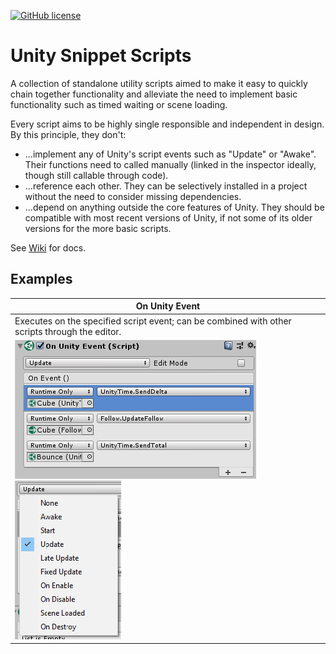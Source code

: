[![GitHub license](https://img.shields.io/badge/license-MIT-blue.svg)](https://raw.githubusercontent.com/Smidgens/UnityQuickBuild/master/LICENSE.md)

# Unity Snippet Scripts

A collection of standalone utility scripts aimed to make it easy to quickly chain together functionality and alleviate the need to implement basic functionality such as timed waiting or scene loading.

Every script aims to be highly single responsible and independent in design. By this principle, they don't:
* ...implement any of Unity's script events such as "Update" or "Awake". Their functions need to called manually (linked in the inspector ideally, though still callable through code).
* ...reference each other. They can be selectively installed in a project without the need to consider missing dependencies. 
* ...depend on anything outside the core features of Unity. They should be compatible with most recent versions of Unity, if not some of its older versions for the more basic scripts.

See [Wiki](https://github.com/Smidgens/Unity-Snippet-Scripts/wiki) for docs.

## Examples

| On Unity Event |
| ------------- |
| Executes on the specified script event; can be combined with other scripts through the editor. |
| ![Unity Event](/Screenshots/01.png?raw=true "Unity Event") ![Unity Event](/Screenshots/02.png?raw=true "Unity Event") |
